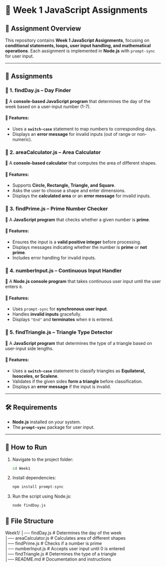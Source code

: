 # 📌 Week 1 JavaScript Assignments  

## 🔹 Assignment Overview  

This repository contains **Week 1 JavaScript Assignments**, focusing on **conditional statements, loops, user input handling, and mathematical operations**. Each assignment is implemented in **Node.js** with `prompt-sync` for user input.

---

## 📂 Assignments  

### 📝 1. findDay.js – Day Finder  
🔹 A **console-based JavaScript program** that determines the day of the week based on a user-input number (1-7).  

#### 📌 Features:  
- Uses a **`switch-case`** statement to map numbers to corresponding days.  
- Displays an **error message** for invalid inputs (out of range or non-numeric).  



### 📝 2. areaCalculator.js – Area Calculator  
🔹 A **console-based calculator** that computes the area of different shapes.  

#### 📌 Features:  
- Supports **Circle, Rectangle, Triangle, and Square**.  
- Asks the user to choose a shape and enter dimensions.  
- Displays the **calculated area** or an **error message** for invalid inputs.  



### 📝 3. findPrime.js – Prime Number Checker  
🔹 A **JavaScript program** that checks whether a given number is **prime**.  

#### 📌 Features:  
- Ensures the input is a **valid positive integer** before processing.  
- Displays messages indicating whether the number is **prime** or **not prime**.  
- Includes error handling for invalid inputs.  



### 📝 4. numberInput.js – Continuous Input Handler  
🔹 A **Node.js console program** that takes continuous user input until the user enters `0`.  

#### 📌 Features:  
- Uses `prompt-sync` for **synchronous user input**.  
- Handles **invalid inputs** gracefully.  
- Displays `"End"` and **terminates** when `0` is entered.  



### 📝 5. findTriangle.js – Triangle Type Detector  
🔹 A **JavaScript program** that determines the type of a triangle based on user-input side lengths.  

#### 📌 Features:  
- Uses a **`switch-case`** statement to classify triangles as **Equilateral, Isosceles, or Scalene**.  
- Validates if the given sides **form a triangle** before classification.  
- Displays an **error message** if the input is invalid.  

---

## 🛠 Requirements  
- **Node.js** installed on your system.  
- The **`prompt-sync`** package for user input.  

---

## 🚀 How to Run  

1. Navigate to the project folder:  
   ```bash
   cd Week1
2. Install dependencies:
   ```bash
   npm install prompt-sync
   ```
3. Run the script using Node.js:
   ```bash
   node findDay.js
   ```

## 📁 File Structure
Week1/
│── findDay.js        # Determines the day of the week  
│── areaCalculator.js # Calculates area of different shapes  
│── findPrime.js      # Checks if a number is prime  
│── numberInput.js    # Accepts user input until 0 is entered  
│── findTriangle.js   # Determines the type of a triangle  
│── README.md         # Documentation and instructions  
